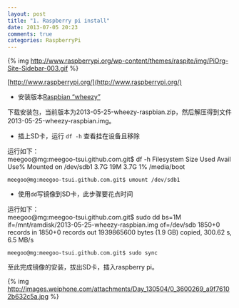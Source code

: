 ```yaml
---
layout: post
title: "1. Raspberry pi install"
date: 2013-07-05 20:23
comments: true
categories: RaspberryPi
---
```


{% img http://www.raspberrypi.org/wp-content/themes/raspite/img/PiOrg-Site-Sidebar-003.gif %}

[http://www.raspberrypi.org/](http://www.raspberrypi.org/)

*	安装版本[Raspbian “wheezy”](http://www.raspberrypi.org/downloads)

下载安装包，当前版本为2013-05-25-wheezy-raspbian.zip，然后解压得到文件2013-05-25-wheezy-raspbian.img。

*	插上SD卡，运行 `df -h` 查看挂在设备且移除

运行如下：    
	meegoo@mg:meegoo-tsui.github.com.git$ df -h
	Filesystem      Size  Used Avail Use% Mounted on
	/dev/sdb1       3.7G   19M  3.7G   1% /media/boot
	
	meegoo@mg:meegoo-tsui.github.com.git$ umount /dev/sdb1

*	使用`dd`写镜像到SD卡，此步骤要花点时间

运行如下：    
	meegoo@mg:meegoo-tsui.github.com.git$ sudo dd bs=1M if=/mnt/ramdisk/2013-05-25-wheezy-raspbian.img of=/dev/sdb
	1850+0 records in
	1850+0 records out
	1939865600 bytes (1.9 GB) copied, 300.62 s, 6.5 MB/s

	meegoo@mg:meegoo-tsui.github.com.git$ sudo sync

至此完成镜像的安装，拔出SD卡，插入raspberry pi。

{% img http://images.weiphone.com/attachments/Day_130504/0_3600269_a9f76102b632c5a.jpg %}

